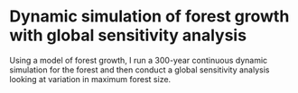 # Dynamic simulation of forest growth with global sensitivity analysis

Using a model of forest growth, I run a 300-year continuous dynamic simulation for the forest and then conduct a global sensitivity analysis looking at variation in maximum forest size.
